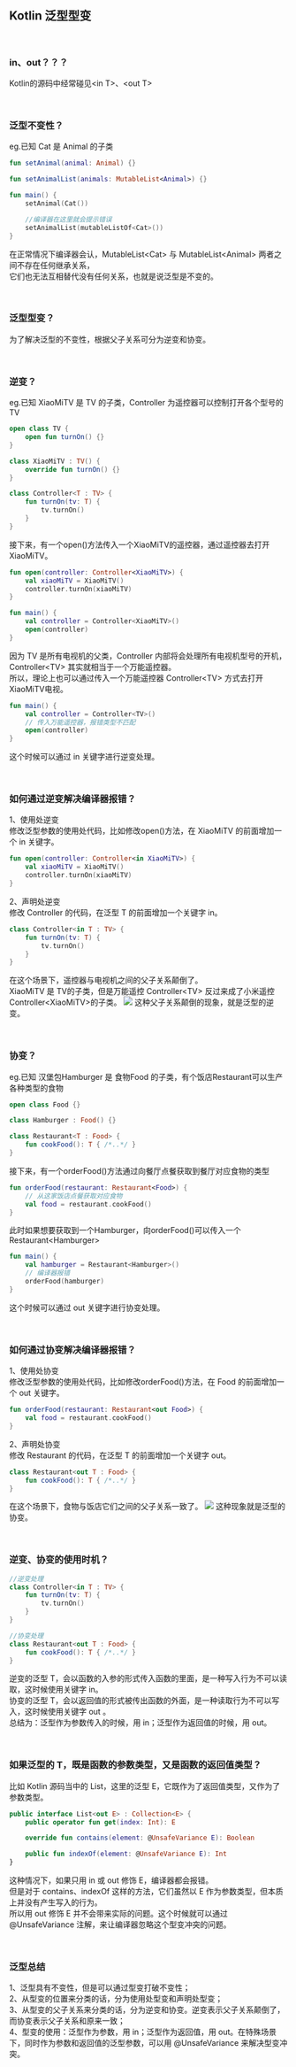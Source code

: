 ## Kotlin 泛型型变

<br />

### in、out？？？
Kotlin的源码中经常碰见\<in T\>、\<out T\>

<br />

### 泛型不变性？

eg.已知 Cat 是 Animal 的子类

```kotlin
fun setAnimal(animal: Animal) {}

fun setAnimalList(animals: MutableList<Animal>) {}

fun main() {
    setAnimal(Cat())

    //编译器在这里就会提示错误
    setAnimalList(mutableListOf<Cat>())
}
```

在正常情况下编译器会认，MutableList\<Cat\> 与 MutableList\<Animal\> 两者之间不存在任何继承关系，
<br />它们也无法互相替代没有任何关系，也就是说泛型是不变的。

<br />

### 泛型型变？

为了解决泛型的不变性，根据父子关系可分为逆变和协变。

<br />

### 逆变？

eg.已知 XiaoMiTV 是 TV 的子类，Controller 为遥控器可以控制打开各个型号的TV

```kotlin
open class TV {
    open fun turnOn() {}
}

class XiaoMiTV : TV() {
    override fun turnOn() {}
}

class Controller<T : TV> {
    fun turnOn(tv: T) {
        tv.turnOn()
    }
}
```

接下来，有一个open()方法传入一个XiaoMiTV的遥控器，通过遥控器去打开XiaoMiTV。

```kotlin
fun open(controller: Controller<XiaoMiTV>) {
    val xiaoMiTV = XiaoMiTV()
    controller.turnOn(xiaoMiTV)
}

fun main() {
    val controller = Controller<XiaoMiTV>()
    open(controller)
}
```

因为 TV 是所有电视机的父类，Controller 内部将会处理所有电视机型号的开机，Controller\<TV\> 其实就相当于一个万能遥控器。
<br />所以，理论上也可以通过传入一个万能遥控器 Controller\<TV\> 方式去打开XiaoMiTV电视。

```kotlin
fun main() {
    val controller = Controller<TV>()
    // 传入万能遥控器，报错类型不匹配
    open(controller)
}
```

这个时候可以通过 in 关键字进行逆变处理。

<br />

### 如何通过逆变解决编译器报错？

1、使用处逆变
<br />修改泛型参数的使用处代码，比如修改open()方法，在 XiaoMiTV 的前面增加一个 in 关键字。

```kotlin
fun open(controller: Controller<in XiaoMiTV>) {
    val xiaoMiTV = XiaoMiTV()
    controller.turnOn(xiaoMiTV)
}
```

2、声明处逆变
<br />修改 Controller 的代码，在泛型 T 的前面增加一个关键字 in。

```kotlin
class Controller<in T : TV> {
    fun turnOn(tv: T) {
        tv.turnOn()
    }
}
```

在这个场景下，遥控器与电视机之间的父子关系颠倒了。
<br />XiaoMiTV 是 TV的子类，但是万能遥控 Controller\<TV\> 反过来成了小米遥控 Controller\<XiaoMiTV\>的子类。
![](data1.png)
这种父子关系颠倒的现象，就是泛型的逆变。

<br />

### 协变？

eg.已知 汉堡包Hamburger 是 食物Food 的子类，有个饭店Restaurant可以生产各种类型的食物

```kotlin
open class Food {}

class Hamburger : Food() {}

class Restaurant<T : Food> {
    fun cookFood(): T { /*..*/ }
}
```

接下来，有一个orderFood()方法通过向餐厅点餐获取到餐厅对应食物的类型

```kotlin
fun orderFood(restaurant: Restaurant<Food>) {
    // 从这家饭店点餐获取对应食物
    val food = restaurant.cookFood()
}
```

此时如果想要获取到一个Hamburger，向orderFood()可以传入一个Restaurant\<Hamburger\>

```kotlin
fun main() {
    val hamburger = Restaurant<Hamburger>()
    // 编译器报错
    orderFood(hamburger)
}
```

这个时候可以通过 out 关键字进行协变处理。

<br />

### 如何通过协变解决编译器报错？

1、使用处协变
<br />修改泛型参数的使用处代码，比如修改orderFood()方法，在 Food 的前面增加一个 out 关键字。

```kotlin
fun orderFood(restaurant: Restaurant<out Food>) {
    val food = restaurant.cookFood()
}
```

2、声明处协变
<br />修改 Restaurant 的代码，在泛型 T 的前面增加一个关键字 out。

```kotlin
class Restaurant<out T : Food> {
    fun cookFood(): T { /*..*/ }
}
```

在这个场景下，食物与饭店它们之间的父子关系一致了。
![](data2.png)
这种现象就是泛型的协变。

<br />

### 逆变、协变的使用时机？

```kotlin
//逆变处理
class Controller<in T : TV> {
    fun turnOn(tv: T) {
        tv.turnOn()
    }
}

//协变处理
class Restaurant<out T : Food> {
    fun cookFood(): T { /*..*/ }
}
```

逆变的泛型 T，会以函数的入参的形式传入函数的里面，是一种写入行为不可以读取，这时候使用关键字 in。
<br />协变的泛型 T，会以返回值的形式被传出函数的外面，是一种读取行为不可以写入，这时候使用关键字 out 。
<br />总结为：泛型作为参数传入的时候，用 in；泛型作为返回值的时候，用 out。

<br />

### 如果泛型的 T，既是函数的参数类型，又是函数的返回值类型？

比如 Kotlin 源码当中的 List，这里的泛型 E，它既作为了返回值类型，又作为了参数类型。

```kotlin
public interface List<out E> : Collection<E> {
    public operator fun get(index: Int): E

    override fun contains(element: @UnsafeVariance E): Boolean

    public fun indexOf(element: @UnsafeVariance E): Int
}
```

这种情况下，如果只用 in 或 out 修饰 E，编译器都会报错。
<br />但是对于 contains、indexOf 这样的方法，它们虽然以 E 作为参数类型，但本质上并没有产生写入的行为。
<br />所以用 out 修饰 E 并不会带来实际的问题。这个时候就可以通过 @UnsafeVariance 注解，来让编译器忽略这个型变冲突的问题。

<br />

### 泛型总结

1、泛型具有不变性，但是可以通过型变打破不变性；
<br />2、从型变的位置来分类的话，分为使用处型变和声明处型变；
<br />3、从型变的父子关系来分类的话，分为逆变和协变。逆变表示父子关系颠倒了，而协变表示父子关系和原来一致；
<br />4、型变的使用：泛型作为参数，用 in；泛型作为返回值，用 out。在特殊场景下，同时作为参数和返回值的泛型参数，可以用 @UnsafeVariance 来解决型变冲突。